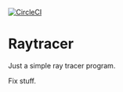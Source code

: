 [![CircleCI](https://circleci.com/gh/sgooding/Raytracer.svg?style=svg)](https://circleci.com/gh/sgooding/Raytracer)

# Raytracer
Just a simple ray tracer program.

Fix stuff.
